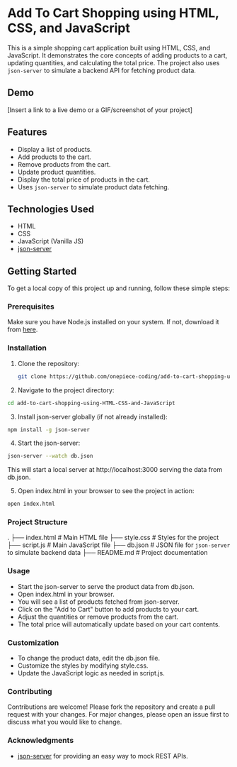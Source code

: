 # Add To Cart Shopping using HTML, CSS, and JavaScript

This is a simple shopping cart application built using HTML, CSS, and JavaScript. It demonstrates the core concepts of adding products to a cart, updating quantities, and calculating the total price. The project also uses `json-server` to simulate a backend API for fetching product data.

## Demo

[Insert a link to a live demo or a GIF/screenshot of your project]

## Features

- Display a list of products.
- Add products to the cart.
- Remove products from the cart.
- Update product quantities.
- Display the total price of products in the cart.
- Uses `json-server` to simulate product data fetching.

## Technologies Used

- HTML
- CSS
- JavaScript (Vanilla JS)
- [json-server](https://www.npmjs.com/package/json-server)

## Getting Started

To get a local copy of this project up and running, follow these simple steps:

### Prerequisites

Make sure you have Node.js installed on your system. If not, download it from [here](https://nodejs.org/).

### Installation

1. Clone the repository:

   ```bash
   git clone https://github.com/onepiece-coding/add-to-cart-shopping-using-HTML-CSS-and-JavaScript.git
   
2. Navigate to the project directory:

  ```bash
  cd add-to-cart-shopping-using-HTML-CSS-and-JavaScript
  ````

3. Install json-server globally (if not already installed):

  ```bash
  npm install -g json-server
  ```

4. Start the json-server:

  ```bash
  json-server --watch db.json
  ```

This will start a local server at http://localhost:3000 serving the data from db.json.

5. Open index.html in your browser to see the project in action:
   
  ```bash
  open index.html
  ```

### Project Structure

.
├── index.html        # Main HTML file
├── style.css         # Styles for the project
├── script.js         # Main JavaScript file
├── db.json           # JSON file for `json-server` to simulate backend data
├── README.md         # Project documentation

### Usage

- Start the json-server to serve the product data from db.json.
- Open index.html in your browser.
- You will see a list of products fetched from json-server.
- Click on the "Add to Cart" button to add products to your cart.
- Adjust the quantities or remove products from the cart.
- The total price will automatically update based on your cart contents.
  
### Customization

- To change the product data, edit the db.json file.
- Customize the styles by modifying style.css.
- Update the JavaScript logic as needed in script.js.

### Contributing

Contributions are welcome! Please fork the repository and create a pull request with your changes. For major changes, please open an issue first to discuss what you would like to change.

### Acknowledgments

- [json-server](https://www.npmjs.com/package/json-server) for providing an easy way to mock REST APIs.
